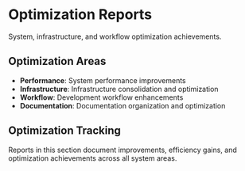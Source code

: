 # Optimization Reports

System, infrastructure, and workflow optimization achievements.

## Optimization Areas

- **Performance**: System performance improvements
- **Infrastructure**: Infrastructure consolidation and optimization
- **Workflow**: Development workflow enhancements
- **Documentation**: Documentation organization and optimization

## Optimization Tracking

Reports in this section document improvements, efficiency gains, and optimization achievements across all system areas.

